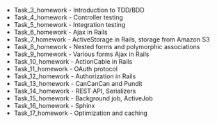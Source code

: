 - Task_3_homework - Introduction to TDD/BDD
- Task_4_homework - Controller testing
- Task_5_homework - Integration testing
- Task_6_homework - Ajax in Rails
- Task_7_homework - ActiveStorage in Rails, storage from Amazon S3
- Task_8_homework - Nested forms and polymorphic associations
- Task_9_homework - Various forms Ajax in Rails
- Task_10_homework - ActionCable in Rails
- Task_11_homework - OAuth protocol
- Task_12_homework - Authorization in Rails
- Task_13_homework - CanCanCan and Pundit
- Task_14_homework - REST API, Serializers
- Task_15_homework - Background job, ActiveJob
- Task_16_homework - Sphinx
- Task_17_homework - Optimization and caching
